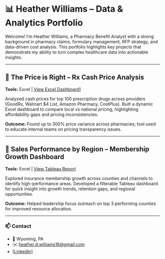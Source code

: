 # 📊 Heather Williams – Data & Analytics Portfolio

Welcome! I’m Heather Williams, a Pharmacy Benefit Analyst with a strong background in pharmacy claims, formulary management, RFP strategy, and data-driven cost analysis. This portfolio highlights key projects that demonstrate my ability to turn complex healthcare data into actionable insights.

---

## 💊 The Price is Right – Rx Cash Price Analysis  
**Tools:** Excel | [View Excel Dashboard](https://view.officeapps.live.com/op/view.aspx?src=https%3A%2F%2Fraw.githubusercontent.com%2Fheatherdwilliams%2Fheatherdwilliams%2Frefs%2Fheads%2Fmain%2FThe%2520Price%2520is%2520Right-Rx%2520edition.xlsx&wdOrigin=BROWSELINK)]

Analyzed cash prices for top 100 prescription drugs across providers (GoodRx, Walmart $4 List, Amazon Pharmacy, CostPlus). Built a dynamic Excel dashboard to compare local vs national pricing, highlighting affordability gaps and pricing inconsistencies.

**Outcome:** Found up to 300% price variance across pharmacies; tool used to educate internal teams on pricing transparency issues.

---

## 🏥 Sales Performance by Region – Membership Growth Dashboard  
**Tools:** Excel | [View Tableau Report](#)

Explored insurance membership growth across counties and channels to identify high-performance areas. Developed a filterable Tableau dashboard for quick insight into growth trends, retention gaps, and regional opportunities.

**Outcome:** Helped leadership focus outreach on top 3 performing counties for improved resource allocation.

---
### 📫 Contact
- 📍 Wyoming, PA  
- ✉️ heather.d.williams16@gmail.com  
- [[LinkedIn](https://www.linkedin.com/in/heather--williams/)]

